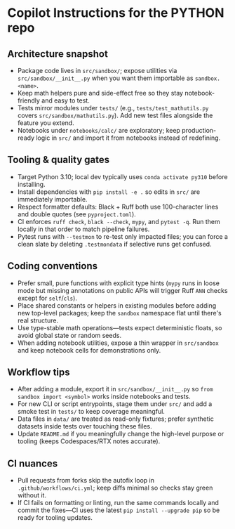 # Copilot Instructions for the PYTHON repo

## Architecture snapshot
- Package code lives in `src/sandbox/`; expose utilities via `src/sandbox/__init__.py` when you want them importable as `sandbox.<name>`.
- Keep math helpers pure and side-effect free so they stay notebook-friendly and easy to test.
- Tests mirror modules under `tests/` (e.g., `tests/test_mathutils.py` covers `src/sandbox/mathutils.py`). Add new test files alongside the feature you extend.
- Notebooks under `notebooks/calc/` are exploratory; keep production-ready logic in `src/` and import it from notebooks instead of redefining.

## Tooling & quality gates
- Target Python 3.10; local dev typically uses `conda activate py310` before installing.
- Install dependencies with `pip install -e .` so edits in `src/` are immediately importable.
- Respect formatter defaults: Black + Ruff both use 100-character lines and double quotes (see `pyproject.toml`).
- CI enforces `ruff check`, `black --check`, `mypy`, and `pytest -q`. Run them locally in that order to match pipeline failures.
- Pytest runs with `--testmon` to re-test only impacted files; you can force a clean slate by deleting `.testmondata` if selective runs get confused.

## Coding conventions
- Prefer small, pure functions with explicit type hints (`mypy` runs in loose mode but missing annotations on public APIs will trigger Ruff `ANN` checks except for `self`/`cls`).
- Place shared constants or helpers in existing modules before adding new top-level packages; keep the `sandbox` namespace flat until there's real structure.
- Use type-stable math operations—tests expect deterministic floats, so avoid global state or random seeds.
- When adding notebook utilities, expose a thin wrapper in `src/sandbox` and keep notebook cells for demonstrations only.

## Workflow tips
- After adding a module, export it in `src/sandbox/__init__.py` so `from sandbox import <symbol>` works inside notebooks and tests.
- For new CLI or script entrypoints, stage them under `src/` and add a smoke test in `tests/` to keep coverage meaningful.
- Data files in `data/` are treated as read-only fixtures; prefer synthetic datasets inside tests over touching these files.
- Update `README.md` if you meaningfully change the high-level purpose or tooling (keeps Codespaces/RTX notes accurate).

## CI nuances
- Pull requests from forks skip the autofix loop in `.github/workflows/ci.yml`; keep diffs minimal so checks stay green without it.
- If CI fails on formatting or linting, run the same commands locally and commit the fixes—CI uses the latest `pip install --upgrade pip` so be ready for tooling updates.
